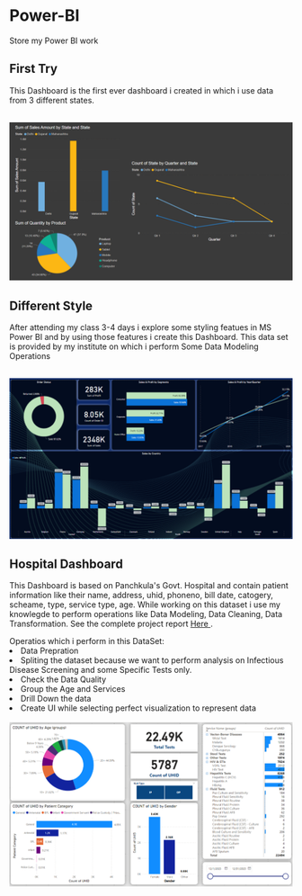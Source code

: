 # Power-BI
Store my Power BI work
<h2>First Try</h2>
<p>This Dashboard is the first ever dashboard i created in which i use data from 3 different states.</p>
&nbsp;
<img src="https://github.com/Kazuto335/Power-BI/blob/main/FirstTry.png?raw=true">

<h2>Different Style</h2>
<p>After attending my class 3-4 days i explore some styling featues in MS Power BI and by using those features i create this Dashboard. This data set is provided by my institute on which i perform Some Data Modeling Operations</p>
&nbsp;
<img src="https://raw.githubusercontent.com/Kazuto335/Power-BI/main/DifferentStyle.png">

<h2>Hospital Dashboard</h2>
<p>This Dashboard is based on Panchkula's Govt. Hospital and contain patient information like their name, address, uhid, phoneno, bill date, catogery, scheame, type, service type, age. While working on this dataset i use my knowlegde to perform operations like Data Modeling, Data Cleaning, Data Transformation. See the complete project report <a href = ""> Here </a>.</p>
Operatios which i perform in this DataSet:
<li>Data Prepration</li>
<li>Spliting the dataset because we want to perform analysis on Infectious Disease Screening and some Specific Tests only. </li>
<li>Check the Data Quality</li>
<li>Group the Age and Services</li>
<li>Drill Down the data</li>
<li>Create UI while selecting perfect visualization to represent data</li>
&nbsp;
<img src="https://github.com/Kazuto335/Power-BI/blob/main/HospitalDashboard.png?raw=true">
